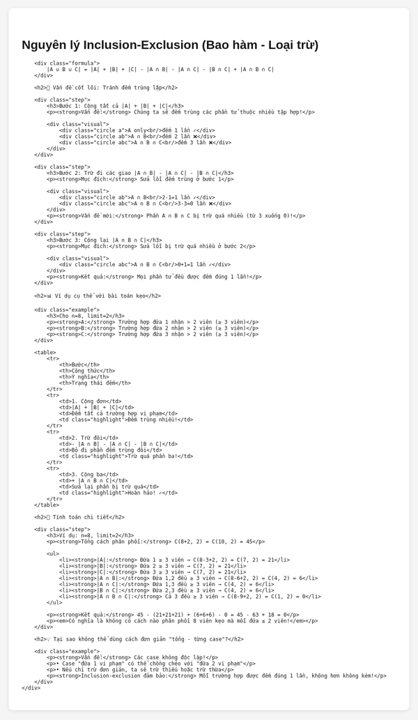 <!DOCTYPE html>
<html lang="en">
<head>
    <meta charset="UTF-8">
    <meta name="viewport" content="width=device-width, initial-scale=1.0">
    <title>Inclusion-Exclusion Principle</title>
    <style>
        body {
            font-family: Arial, sans-serif;
            max-width: 1000px;
            margin: 0 auto;
            padding: 20px;
            background: #f5f5f5;
        }
        .container {
            background: white;
            padding: 30px;
            border-radius: 10px;
            box-shadow: 0 2px 10px rgba(0,0,0,0.1);
        }
        .step {
            margin: 20px 0;
            padding: 20px;
            border-left: 4px solid #007acc;
            background: #f8f9ff;
        }
        .example {
            background: #ffe6e6;
            padding: 15px;
            border-radius: 8px;
            margin: 15px 0;
        }
        .formula {
            background: #e6f3ff;
            padding: 15px;
            border-radius: 8px;
            font-size: 18px;
            text-align: center;
            margin: 20px 0;
        }
        .visual {
            display: flex;
            gap: 20px;
            margin: 20px 0;
            flex-wrap: wrap;
        }
        .circle {
            width: 100px;
            height: 100px;
            border-radius: 50%;
            display: flex;
            align-items: center;
            justify-content: center;
            color: white;
            font-weight: bold;
            font-size: 14px;
        }
        .a { background: rgba(255, 0, 0, 0.7); }
        .b { background: rgba(0, 255, 0, 0.7); }
        .c { background: rgba(0, 0, 255, 0.7); }
        .ab { background: rgba(255, 255, 0, 0.7); color: black; }
        .ac { background: rgba(255, 0, 255, 0.7); }
        .bc { background: rgba(0, 255, 255, 0.7); color: black; }
        .abc { background: rgba(128, 128, 128, 0.7); }
        table {
            width: 100%;
            border-collapse: collapse;
            margin: 20px 0;
        }
        th, td {
            border: 1px solid #ddd;
            padding: 12px;
            text-align: center;
        }
        th {
            background: #f0f0f0;
        }
        .highlight {
            background: #ffeb3b;
            font-weight: bold;
        }
    </style>
</head>
<body>
    <div class="container">
        <h1>Nguyên lý Inclusion-Exclusion (Bao hàm - Loại trừ)</h1>
        
        <div class="formula">
            |A ∪ B ∪ C| = |A| + |B| + |C| - |A ∩ B| - |A ∩ C| - |B ∩ C| + |A ∩ B ∩ C|
        </div>

        <h2>🎯 Vấn đề cốt lõi: Tránh đếm trùng lặp</h2>

        <div class="step">
            <h3>Bước 1: Cộng tất cả |A| + |B| + |C|</h3>
            <p><strong>Vấn đề:</strong> Chúng ta sẽ đếm trùng các phần tử thuộc nhiều tập hợp!</p>

            <div class="visual">
                <div class="circle a">A only<br/>đếm 1 lần ✓</div>
                <div class="circle ab">A ∩ B<br/>đếm 2 lần ❌</div>
                <div class="circle abc">A ∩ B ∩ C<br/>đếm 3 lần ❌</div>
            </div>
        </div>

        <div class="step">
            <h3>Bước 2: Trừ đi các giao |A ∩ B| - |A ∩ C| - |B ∩ C|</h3>
            <p><strong>Mục đích:</strong> Sửa lỗi đếm trùng ở bước 1</p>

            <div class="visual">
                <div class="circle ab">A ∩ B<br/>2-1=1 lần ✓</div>
                <div class="circle abc">A ∩ B ∩ C<br/>3-3=0 lần ❌</div>
            </div>
            <p><strong>Vấn đề mới:</strong> Phần A ∩ B ∩ C bị trừ quá nhiều (từ 3 xuống 0)!</p>
        </div>

        <div class="step">
            <h3>Bước 3: Cộng lại |A ∩ B ∩ C|</h3>
            <p><strong>Mục đích:</strong> Sửa lỗi bị trừ quá nhiều ở bước 2</p>

            <div class="visual">
                <div class="circle abc">A ∩ B ∩ C<br/>0+1=1 lần ✓</div>
            </div>
            <p><strong>Kết quả:</strong> Mọi phần tử đều được đếm đúng 1 lần!</p>
        </div>

        <h2>📊 Ví dụ cụ thể với bài toán kẹo</h2>

        <div class="example">
            <h3>Cho n=8, limit=2</h3>
            <p><strong>A:</strong> Trường hợp đứa 1 nhận > 2 viên (≥ 3 viên)</p>
            <p><strong>B:</strong> Trường hợp đứa 2 nhận > 2 viên (≥ 3 viên)</p>
            <p><strong>C:</strong> Trường hợp đứa 3 nhận > 2 viên (≥ 3 viên)</p>
        </div>

        <table>
            <tr>
                <th>Bước</th>
                <th>Công thức</th>
                <th>Ý nghĩa</th>
                <th>Trạng thái đếm</th>
            </tr>
            <tr>
                <td>1. Cộng đơn</td>
                <td>|A| + |B| + |C|</td>
                <td>Đếm tất cả trường hợp vi phạm</td>
                <td class="highlight">Đếm trùng nhiều!</td>
            </tr>
            <tr>
                <td>2. Trừ đôi</td>
                <td>- |A ∩ B| - |A ∩ C| - |B ∩ C|</td>
                <td>Bỏ đi phần đếm trùng đôi</td>
                <td class="highlight">Trừ quá phần ba!</td>
            </tr>
            <tr>
                <td>3. Cộng ba</td>
                <td>+ |A ∩ B ∩ C|</td>
                <td>Sửa lại phần bị trừ quá</td>
                <td class="highlight">Hoàn hảo! ✓</td>
            </tr>
        </table>

        <h2>🔢 Tính toán chi tiết</h2>

        <div class="step">
            <h3>Ví dụ: n=8, limit=2</h3>
            <p><strong>Tổng cách phân phối:</strong> C(8+2, 2) = C(10, 2) = 45</p>

            <ul>
                <li><strong>|A|:</strong> Đứa 1 ≥ 3 viên → C(8-3+2, 2) = C(7, 2) = 21</li>
                <li><strong>|B|:</strong> Đứa 2 ≥ 3 viên → C(7, 2) = 21</li>
                <li><strong>|C|:</strong> Đứa 3 ≥ 3 viên → C(7, 2) = 21</li>
                <li><strong>|A ∩ B|:</strong> Đứa 1,2 đều ≥ 3 viên → C(8-6+2, 2) = C(4, 2) = 6</li>
                <li><strong>|A ∩ C|:</strong> Đứa 1,3 đều ≥ 3 viên → C(4, 2) = 6</li>
                <li><strong>|B ∩ C|:</strong> Đứa 2,3 đều ≥ 3 viên → C(4, 2) = 6</li>
                <li><strong>|A ∩ B ∩ C|:</strong> Cả 3 đều ≥ 3 viên → C(8-9+2, 2) = C(1, 2) = 0</li>
            </ul>

            <p><strong>Kết quả:</strong> 45 - (21+21+21) + (6+6+6) - 0 = 45 - 63 + 18 = 0</p>
            <p><em>Có nghĩa là không có cách nào phân phối 8 viên kẹo mà mỗi đứa ≤ 2 viên!</em></p>
        </div>

        <h2>💡 Tại sao không thể dùng cách đơn giản "tổng - từng case"?</h2>

        <div class="example">
            <p><strong>Vấn đề:</strong> Các case không độc lập!</p>
            <p>• Case "đứa 1 vi phạm" có thể chồng chéo với "đứa 2 vi phạm"</p>
            <p>• Nếu chỉ trừ đơn giản, ta sẽ trừ thiếu hoặc trừ thừa</p>
            <p><strong>Inclusion-exclusion đảm bảo:</strong> Mỗi trường hợp được đếm đúng 1 lần, không hơn không kém!</p>
        </div>
    </div>

</body>
</html>
